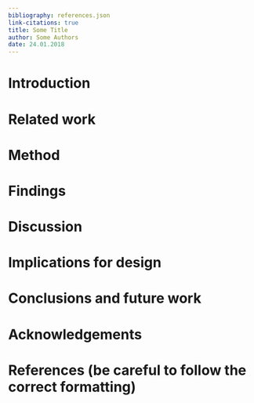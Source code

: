 ```yaml
---
bibliography: references.json
link-citations: true
title: Some Title
author: Some Authors
date: 24.01.2018
---
```



# Introduction

# Related work 

<!--
drawing on peer reviewed literature
-->

# Method

<!--
* how data was collected
* also talk about limitations (e.g. time-limitations, methodological limitations)
* how we went about the language thing
-->

# Findings

# Discussion

# Implications for design 

<!--
"Discussion"?

or some design-relevant discussion
-->

# Conclusions and future work

<!--
* future: e.g. different demographics, differently phrased questions, transcending some limitations, etc
-->

# Acknowledgements

# References (be careful to follow the correct formatting)
